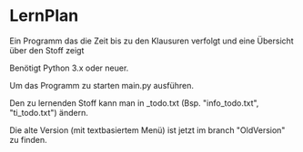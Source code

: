 # LernPlan
Ein Programm das die Zeit bis zu den Klausuren verfolgt und eine Übersicht über den Stoff zeigt

Benötigt Python 3.x oder neuer.

Um das Programm zu starten main.py ausführen.

Den zu lernenden Stoff kann man in <modulname>_todo.txt (Bsp. "info_todo.txt", "ti_todo.txt") ändern.

Die alte Version (mit textbasiertem Menü) ist jetzt im branch "OldVersion" zu finden.
